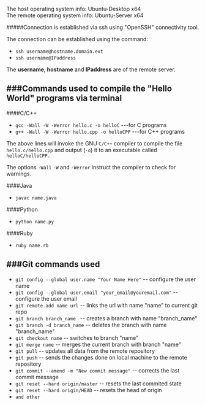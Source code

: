 The host operating system info: Ubuntu-Desktop x64 <br />
The remote operating system info: Ubuntu-Server x64

#####Connection is established via ssh using "OpenSSH" connectivity tool.

The connection can be established using the command:
* `ssh username@hostname.domain.ext`
* `ssh username@IPaddress`

The **username**, **hostname** and **IPaddress** are of the remote server.<br />


###Commands used to compile the "Hello World" programs via terminal
------ 
####C/C++
* `gcc -Wall -W -Werror hello.c -o helloC` ---for C programs
* `g++ -Wall -W -Werror hello.cpp -o helloCPP` ---for C++ programs

The above lines will invoke the GNU `C/C++` compiler to compile the file `hello.c/hello.cpp` and output (`-o`) it to an executable called `helloC/helloCPP.`

The options `-Wall` `-W` and `-Werror` instruct the compiler to check for warnings.

####Java 
* `javac name.java`

####Python 
* `python name.py`

####Ruby 
* `ruby name.rb`

###Git commands used
-----
* `git config --global user.name "Your Name Here"` -- configure the user name
* `git config --global user.email "your_email@youremail.com"` -- configure the user email
* `git remote add name url` -- links the url with name "name" to current git repo
* `git branch branch_name ` -- creates a branch with name "branch\_name"
* `git branch -d branch_name` -- deletes the branch with name "branch\_name"
* `git checkout name` -- switches to branch "name"
* `git merge name` -- merges the current branch with branch "name"
* `git pull` -- updates all data from the remote repository
* `git push` -- sends the changes done on local machine to the remote repository
* `git commit --amend -m "New commit message"` -- corrects the last commit message 
* `git reset --hard origin/master` -- resets the last commited state
* `git reset --hard origin/HEAD` -- resets the head of origin
* `and other` 


